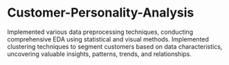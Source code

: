 # Customer-Personality-Analysis

Implemented various data preprocessing techniques, conducting
comprehensive EDA using statistical and visual methods. Implemented clustering techniques to segment
customers based on data characteristics, uncovering valuable insights, patterns, trends, and relationships.
